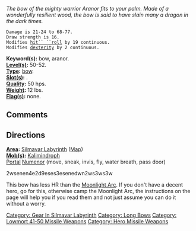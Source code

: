 *The bow of the mighty warrior Aranor fits to your palm. Made of a
wonderfully resilient wood, the bow is said to have slain many a dragon
in the dark times.*

`Damage is 21-24 to 68-77.`  
`Draw strength is 16.`  
`Modifies `[`hit`` ``roll`](Hit_Roll "wikilink")` by 19 continuous.`  
`Modifies `[`dexterity`](Dexterity "wikilink")` by 2 continuous.`

**Keyword(s):** bow, aranor.  
**[Level(s)](Object_Level "wikilink"):** 50-52.  
**[Type](:Category:_Object_Types "wikilink"):**
[bow](:Category:_Bows "wikilink").  
**[Slot(s)](Object_Slots "wikilink"):** <wielded>.  
**[Quality](Object_Quality "wikilink"):** 50 hps.  
**[Weight](Object_Weight "wikilink"):** 12 lbs.  
**[Flag(s)](:Category:_Object_Flags "wikilink"):** none.  

## Comments

## Directions

**[Area](:Category:_Areas "wikilink"):** [Silmavar
Labyrinth](:Category:_Silmavar_Labyrinth "wikilink")
([Map](Silmavar_Labyrinth_Map "wikilink"))  
**[Mob(s)](:Category:_Mobs "wikilink"):**
[Kalimindroph](Kalimindroph "wikilink")  
[Portal](Teleport "wikilink") [Numenor](Numenor_The_Lich "wikilink")
(move, sneak, invis, fly, water breath, pass door)

2wsenen4e2d9eses3esenedwn2ws3ws3w

This bow has less HR than the [Moonlight Arc](Moonlight_Arc "wikilink").
If you don't have a decent hero, go for this, otherwise camp the
Moonlight Arc, the instructions on the page will help you if you read
them and not just assume you can do it without a worry.

[Category: Gear In Silmavar
Labyrinth](Category:_Gear_In_Silmavar_Labyrinth "wikilink") [Category:
Long Bows](Category:_Long_Bows "wikilink") [Category: Lowmort 41-50
Missile Weapons](Category:_Lowmort_41-50_Missile_Weapons "wikilink")
[Category: Hero Missile
Weapons](Category:_Hero_Missile_Weapons "wikilink")
